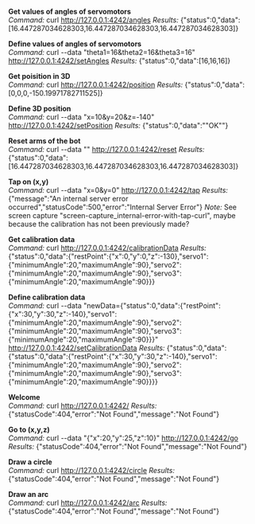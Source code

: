 **Get values of angles of servomotors**  
_Command:_ curl http://127.0.0.1:4242/angles
_Results:_ {"status":0,"data":[16.447287034628303,16.447287034628303,16.447287034628303]}


**Define values of angles of servomotors**  
_Command:_ curl --data "theta1=16&theta2=16&theta3=16" http://127.0.0.1:4242/setAngles
_Results:_ {"status":0,"data":[16,16,16]}


**Get poisition in 3D**  
_Command:_ curl http://127.0.0.1:4242/position
_Results:_ {"status":0,"data":[0,0,0,-150.19971782711525]}


**Define 3D position**  
_Command:_ curl --data "x=10&y=20&z=-140" http://127.0.0.1:4242/setPosition
_Results:_ {"status":0,"data":"\"OK\""}


**Reset arms of the bot**  
_Command:_ curl --data "" http://127.0.0.1:4242/reset
_Results:_ {"status":0,"data":[16.447287034628303,16.447287034628303,16.447287034628303]}


**Tap on (x,y)**  
_Command:_ curl --data "x=0&y=0" http://127.0.0.1:4242/tap
_Results:_ {"message":"An internal server error occurred","statusCode":500,"error":"Internal Server Error"}
_Note:_ See screen capture "screen-capture_internal-error-with-tap-curl", maybe because the calibration has not been previously made?


**Get calibration data**  
_Command:_ curl http://127.0.0.1:4242/calibrationData
_Results:_ {"status":0,"data":{"restPoint":{"x":0,"y":0,"z":-130},"servo1":{"minimumAngle":20,"maximumAngle":90},"servo2":{"minimumAngle":20,"maximumAngle":90},"servo3":{"minimumAngle":20,"maximumAngle":90}}}


**Define calibration data**  
_Command:_ curl --data "newData={\"status\":0,\"data\":{\"restPoint\":{\"x\":30,\"y\":30,\"z\":-140},\"servo1\":{\"minimumAngle\":20,\"maximumAngle\":90},\"servo2\":{\"minimumAngle\":20,\"maximumAngle\":90},\"servo3\":{\"minimumAngle\":20,\"maximumAngle\":90}}}" http://127.0.0.1:4242/setCalibrationData
_Results:_ {"status":0,"data":{"status":0,"data":{"restPoint":{"x":30,"y":30,"z":-140},"servo1":{"minimumAngle":20,"maximumAngle":90},"servo2":{"minimumAngle":20,"maximumAngle":90},"servo3":{"minimumAngle":20,"maximumAngle":90}}}}


**Welcome**  
_Command:_ curl http://127.0.0.1:4242/
_Results:_ {"statusCode":404,"error":"Not Found","message":"Not Found"}


**Go to (x,y,z)**  
_Command:_ curl --data "{\"x\":20,\"y\":25,\"z\":10}"  http://127.0.0.1:4242/go
_Results:_ {"statusCode":404,"error":"Not Found","message":"Not Found"}


**Draw a circle**  
_Command:_ curl http://127.0.0.1:4242/circle
_Results:_ {"statusCode":404,"error":"Not Found","message":"Not Found"}


**Draw an arc**  
_Command:_ curl http://127.0.0.1:4242/arc
_Results:_ {"statusCode":404,"error":"Not Found","message":"Not Found"}
